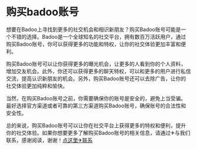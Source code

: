 # 购买badoo账号

想要在Badoo上寻找到更多的社交机会和相识新朋友？购买Badoo账号可能是一个不错的选择。Badoo是一个全球知名的社交平台，拥有数百万活跃用户，通过购买Badoo账号，你可以获得更多的功能和特权，让你的社交体验更加丰富和便利。

购买Badoo账号可以让你获得更多的曝光机会，让更多的人看到你的个人资料，增加交友机会。此外，你还可以获得更多的聊天特权，可以和更多的用户进行私信交流，提高认识新朋友的机会。另外，购买Badoo账号还可以去除广告，让你的社交体验更加纯粹和愉快。

当然，在购买Badoo账号之前，你需要确保你的账号是安全的，避免上当受骗。最好选择官方渠道或者可靠的第三方渠道购买Badoo账号，确保账号的合法性和安全性。

总的来说，购买Badoo账号可以让你在社交平台上获得更多的特权和便利，提升你的社交体验。如果你想要更多了解购买Badoo账号的相关信息，请通过✈与我们联系，感谢阅读，谢谢！[点这里✈联系](https://ss.k02.cc)